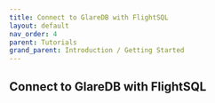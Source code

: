 ```yaml
---
title: Connect to GlareDB with FlightSQL
layout: default
nav_order: 4
parent: Tutorials
grand_parent: Introduction / Getting Started
---
```


## Connect to GlareDB with FlightSQL
